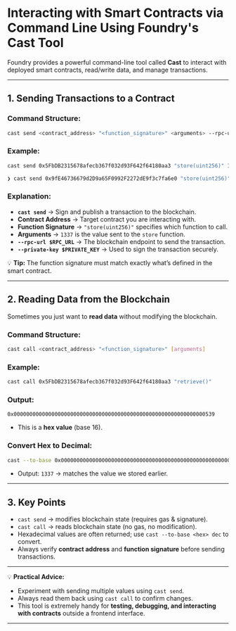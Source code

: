 

# **Interacting with Smart Contracts via Command Line Using Foundry's Cast Tool**

Foundry provides a powerful command-line tool called **Cast** to interact with deployed smart contracts, read/write data, and manage transactions.

---

## **1. Sending Transactions to a Contract**

### Command Structure:

```bash
cast send <contract_address> "<function_signature>" <arguments> --rpc-url $RPC_URL --private-key $PRIVATE_KEY
```

### Example:

```bash
cast send 0x5FbDB2315678afecb367f032d93F642f64180aa3 "store(uint256)" 1337 --rpc-url $RPC_URL --private-key $PRIVATE_KEY
```

```bash
❯ cast send 0x9fE46736679d2D9a65F0992F2272dE9f3c7fa6e0 "store(uint256)" 1337 --rpc-url http://127.0.0.1:8545 --account secondKey 
```

### Explanation:

* **`cast send`** → Sign and publish a transaction to the blockchain.
* **Contract Address** → Target contract you are interacting with.
* **Function Signature** → `"store(uint256)"` specifies which function to call.
* **Arguments** → `1337` is the value sent to the `store` function.
* **`--rpc-url $RPC_URL`** → The blockchain endpoint to send the transaction.
* **`--private-key $PRIVATE_KEY`** → Used to sign the transaction securely.

💡 **Tip:** The function signature must match exactly what’s defined in the smart contract.

---

## **2. Reading Data from the Blockchain**

Sometimes you just want to **read data** without modifying the blockchain.

### Command Structure:

```bash
cast call <contract_address> "<function_signature>" [arguments]
```

### Example:

```bash
cast call 0x5FbDB2315678afecb367f032d93F642f64180aa3 "retrieve()"
```

### Output:

```
0x0000000000000000000000000000000000000000000000000000000000000539
```

* This is a **hex value** (base 16).

### Convert Hex to Decimal:

```bash
cast --to-base 0x0000000000000000000000000000000000000000000000000000000000000539 dec
```

* Output: `1337` → matches the value we stored earlier.

---

## **3. Key Points**

* `cast send` → modifies blockchain state (requires gas & signature).
* `cast call` → reads blockchain state (no gas, no modification).
* Hexadecimal values are often returned; use `cast --to-base <hex> dec` to convert.
* Always verify **contract address** and **function signature** before sending transactions.

---

💡 **Practical Advice:**

* Experiment with sending multiple values using `cast send`.
* Always read them back using `cast call` to confirm changes.
* This tool is extremely handy for **testing, debugging, and interacting with contracts** outside a frontend interface.

---

